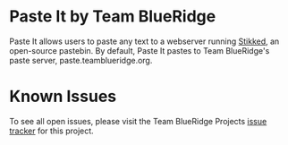 Paste It by Team BlueRidge
==
Paste It allows users to paste any text to a webserver running [Stikked](https://github.com/claudehohl/Stikked), an open-source pastebin. By default, Paste It pastes to Team BlueRidge's paste server, paste.teamblueridge.org.

Known Issues
====
To see all open issues, please visit the Team BlueRidge Projects [issue tracker](https://projects.teamblueridge.org/projects/app-paste/issues?utf8=✓&set_filter=1&f%5B%5D=status_id&op%5Bstatus_id%5D=o&f%5B%5D=&c%5B%5D=tracker&c%5B%5D=updated_on&c%5B%5D=priority&c%5B%5D=author&c%5B%5D=subject&c%5B%5D=status) for this project.
